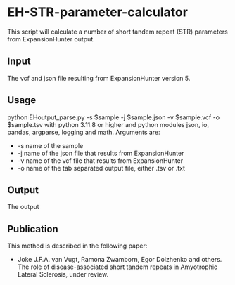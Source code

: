 # EH-STR-parameter-calculator

This script will calculate a number of short tandem repeat (STR) parameters from ExpansionHunter output.

## Input

The vcf and json file resulting from ExpansionHunter version 5. 

## Usage

python EHoutput_parse.py -s $sample -j $sample.json -v $sample.vcf -o $sample.tsv
with python 3.11.8 or higher and python modules json, io, pandas, argparse, logging and math.
Arguments are:
- -s <arg> name of the sample
- -j <arg> name of the json file that results from ExpansionHunter
- -v <arg> name of the vcf file that results from ExpansionHunter
- -o <arg> name of the tab separated output file, either .tsv or .txt

## Output

The output

## Publication

This method is described in the following paper:
- Joke J.F.A. van Vugt, Ramona Zwamborn, Egor Dolzhenko and others. The role of disease-associated short tandem repeats in Amyotrophic Lateral Sclerosis, under review.
